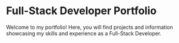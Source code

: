 # Full-Stack Developer Portfolio

Welcome to my portfolio! Here, you will find projects and information showcasing my skills and experience as a Full-Stack Developer.